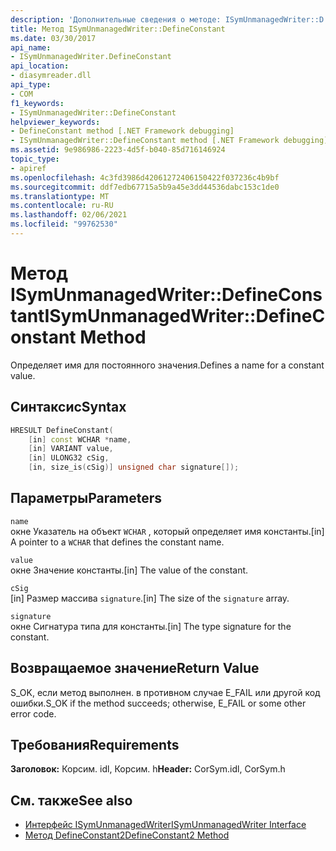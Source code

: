 ```yaml
---
description: 'Дополнительные сведения о методе: ISymUnmanagedWriter::D Ефинеконстант'
title: Метод ISymUnmanagedWriter::DefineConstant
ms.date: 03/30/2017
api_name:
- ISymUnmanagedWriter.DefineConstant
api_location:
- diasymreader.dll
api_type:
- COM
f1_keywords:
- ISymUnmanagedWriter::DefineConstant
helpviewer_keywords:
- DefineConstant method [.NET Framework debugging]
- ISymUnmanagedWriter::DefineConstant method [.NET Framework debugging]
ms.assetid: 9e986986-2223-4d5f-b040-85d716146924
topic_type:
- apiref
ms.openlocfilehash: 4c3fd3986d42061272406150422f037236c4b9bf
ms.sourcegitcommit: ddf7edb67715a5b9a45e3dd44536dabc153c1de0
ms.translationtype: MT
ms.contentlocale: ru-RU
ms.lasthandoff: 02/06/2021
ms.locfileid: "99762530"
---
```

# <a name="isymunmanagedwriterdefineconstant-method"></a><span data-ttu-id="c2ef6-103">Метод ISymUnmanagedWriter::DefineConstant</span><span class="sxs-lookup"><span data-stu-id="c2ef6-103">ISymUnmanagedWriter::DefineConstant Method</span></span>

<span data-ttu-id="c2ef6-104">Определяет имя для постоянного значения.</span><span class="sxs-lookup"><span data-stu-id="c2ef6-104">Defines a name for a constant value.</span></span>  
  
## <a name="syntax"></a><span data-ttu-id="c2ef6-105">Синтаксис</span><span class="sxs-lookup"><span data-stu-id="c2ef6-105">Syntax</span></span>  
  
```cpp  
HRESULT DefineConstant(  
    [in] const WCHAR *name,  
    [in] VARIANT value,  
    [in] ULONG32 cSig,  
    [in, size_is(cSig)] unsigned char signature[]);  
```  
  
## <a name="parameters"></a><span data-ttu-id="c2ef6-106">Параметры</span><span class="sxs-lookup"><span data-stu-id="c2ef6-106">Parameters</span></span>  

 `name`  
 <span data-ttu-id="c2ef6-107">окне Указатель на объект `WCHAR` , который определяет имя константы.</span><span class="sxs-lookup"><span data-stu-id="c2ef6-107">[in] A pointer to a `WCHAR` that defines the constant name.</span></span>  
  
 `value`  
 <span data-ttu-id="c2ef6-108">окне Значение константы.</span><span class="sxs-lookup"><span data-stu-id="c2ef6-108">[in] The value of the constant.</span></span>  
  
 `cSig`  
 <span data-ttu-id="c2ef6-109">[in] Размер массива `signature`.</span><span class="sxs-lookup"><span data-stu-id="c2ef6-109">[in] The size of the `signature` array.</span></span>  
  
 `signature`  
 <span data-ttu-id="c2ef6-110">окне Сигнатура типа для константы.</span><span class="sxs-lookup"><span data-stu-id="c2ef6-110">[in] The type signature for the constant.</span></span>  
  
## <a name="return-value"></a><span data-ttu-id="c2ef6-111">Возвращаемое значение</span><span class="sxs-lookup"><span data-stu-id="c2ef6-111">Return Value</span></span>  

 <span data-ttu-id="c2ef6-112">S_OK, если метод выполнен. в противном случае E_FAIL или другой код ошибки.</span><span class="sxs-lookup"><span data-stu-id="c2ef6-112">S_OK if the method succeeds; otherwise, E_FAIL or some other error code.</span></span>  
  
## <a name="requirements"></a><span data-ttu-id="c2ef6-113">Требования</span><span class="sxs-lookup"><span data-stu-id="c2ef6-113">Requirements</span></span>  

 <span data-ttu-id="c2ef6-114">**Заголовок:** Корсим. idl, Корсим. h</span><span class="sxs-lookup"><span data-stu-id="c2ef6-114">**Header:** CorSym.idl, CorSym.h</span></span>  
  
## <a name="see-also"></a><span data-ttu-id="c2ef6-115">См. также</span><span class="sxs-lookup"><span data-stu-id="c2ef6-115">See also</span></span>

- [<span data-ttu-id="c2ef6-116">Интерфейс ISymUnmanagedWriter</span><span class="sxs-lookup"><span data-stu-id="c2ef6-116">ISymUnmanagedWriter Interface</span></span>](isymunmanagedwriter-interface.md)
- [<span data-ttu-id="c2ef6-117">Метод DefineConstant2</span><span class="sxs-lookup"><span data-stu-id="c2ef6-117">DefineConstant2 Method</span></span>](isymunmanagedwriter2-defineconstant2-method.md)
